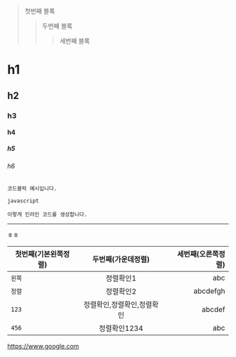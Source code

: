 > 첫번째 블록
>> 두번째 블록
>>> 세번째 블록 

# h1
## h2
### h3
#### h4
##### h5
###### h6

```    
코드블럭 예시입니다.
```    

```javascript```

`이렇게 인라인 코드를 생성합니다.`

***

ㅎㅎ<br/> 

| 첫번째(기본왼쪽정렬) | 두번째(가운데정렬) | 세번째(오른쪽정렬) |
|---|:---:|---:|
| `왼쪽` | 정렬확인1 | abc |
| `정렬` | 정렬확인2 | abcdefgh |
| `123` | 정렬확인,정렬확인,정렬확인 | abcdef |
| `456` | 정렬확인1234 | abc |  

<https://www.google.com>
